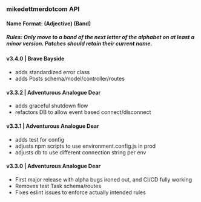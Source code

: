 ### mikedettmerdotcom API
#### Name Format: (Adjective) (Band)
##### Rules: Only move to a band of the next letter of the alphabet on at least a minor version. Patches should retain their current name.

#### v3.4.0 | Brave Bayside
- adds standardized error class
- adds Posts schema/model/controller/routes

#### v3.3.2 | Adventurous Analogue Dear
- adds graceful shutdown flow
- refactors DB to allow event based connect/disconnect

#### v3.3.1 | Adventurous Analogue Dear
- adds test for config
- adjusts npm scripts to use environment.config.js in prod
- adjusts db to use different connection string per env

#### v3.3.0 | Adventurous Analogue Dear
- First major release with alpha bugs ironed out, and CI/CD fully working
- Removes test Task schema/routes
- Fixes eslint issues to enforce actually intended rules
